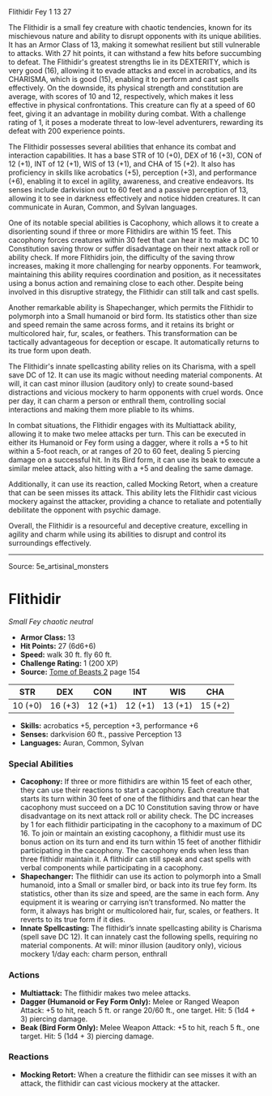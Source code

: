 <MonsterName/>Flithidir</MonsterName>
<CreatureType/>Fey</CreatureType>
<CR/>1</CR>
<AC/>13</AC>
<HP/>27</HP>
<summary>The Flithidir is a small fey creature with chaotic tendencies, known for its mischievous nature and ability to disrupt opponents with its unique abilities. It has an Armor Class of 13, making it somewhat resilient but still vulnerable to attacks. With 27 hit points, it can withstand a few hits before succumbing to defeat. The Flithidir's greatest strengths lie in its DEXTERITY, which is very good (16), allowing it to evade attacks and excel in acrobatics, and its CHARISMA, which is good (15), enabling it to perform and cast spells effectively. On the downside, its physical strength and constitution are average, with scores of 10 and 12, respectively, which makes it less effective in physical confrontations. This creature can fly at a speed of 60 feet, giving it an advantage in mobility during combat. With a challenge rating of 1, it poses a moderate threat to low-level adventurers, rewarding its defeat with 200 experience points.</summary>

<detail>

The Flithidir possesses several abilities that enhance its combat and interaction capabilities. It has a base STR of 10 (+0), DEX of 16 (+3), CON of 12 (+1), INT of 12 (+1), WIS of 13 (+1), and CHA of 15 (+2). It also has proficiency in skills like acrobatics (+5), perception (+3), and performance (+6), enabling it to excel in agility, awareness, and creative endeavors. Its senses include darkvision out to 60 feet and a passive perception of 13, allowing it to see in darkness effectively and notice hidden creatures. It can communicate in Auran, Common, and Sylvan languages.

One of its notable special abilities is Cacophony, which allows it to create a disorienting sound if three or more Flithidirs are within 15 feet. This cacophony forces creatures within 30 feet that can hear it to make a DC 10 Constitution saving throw or suffer disadvantage on their next attack roll or ability check. If more Flithidirs join, the difficulty of the saving throw increases, making it more challenging for nearby opponents. For teamwork, maintaining this ability requires coordination and position, as it necessitates using a bonus action and remaining close to each other. Despite being involved in this disruptive strategy, the Flithidir can still talk and cast spells.

Another remarkable ability is Shapechanger, which permits the Flithidir to polymorph into a Small humanoid or bird form. Its statistics other than size and speed remain the same across forms, and it retains its bright or multicolored hair, fur, scales, or feathers. This transformation can be tactically advantageous for deception or escape. It automatically returns to its true form upon death.

The Flithidir's innate spellcasting ability relies on its Charisma, with a spell save DC of 12. It can use its magic without needing material components. At will, it can cast minor illusion (auditory only) to create sound-based distractions and vicious mockery to harm opponents with cruel words. Once per day, it can charm a person or enthrall them, controlling social interactions and making them more pliable to its whims.

In combat situations, the Flithidir engages with its Multiattack ability, allowing it to make two melee attacks per turn. This can be executed in either its Humanoid or Fey form using a dagger, where it rolls a +5 to hit within a 5-foot reach, or at ranges of 20 to 60 feet, dealing 5 piercing damage on a successful hit. In its Bird form, it can use its beak to execute a similar melee attack, also hitting with a +5 and dealing the same damage. 

Additionally, it can use its reaction, called Mocking Retort, when a creature that can be seen misses its attack. This ability lets the Flithidir cast vicious mockery against the attacker, providing a chance to retaliate and potentially debilitate the opponent with psychic damage.

Overall, the Flithidir is a resourceful and deceptive creature, excelling in agility and charm while using its abilities to disrupt and control its surroundings effectively.</detail>



---

Source: 5e_artisinal_monsters

# Flithidir

*Small* *Fey* *chaotic neutral*

- **Armor Class:** 13
- **Hit Points:** 27 (6d6+6)
- **Speed:** walk 30 ft. fly 60 ft.
- **Challenge Rating:** 1 (200 XP)
- **Source:** [Tome of Beasts 2](https://koboldpress.com/kpstore/product/tome-of-beasts-2-for-5th-edition) page 154

| STR | DEX | CON | INT | WIS | CHA |
| --- | --- | --- | --- | --- | --- |
| 10 (+0) | 16 (+3) | 12 (+1) | 12 (+1) | 13 (+1) | 15 (+2) |

- **Skills:** acrobatics +5, perception +3, performance +6
- **Senses:** darkvision 60 ft., passive Perception 13
- **Languages:** Auran, Common, Sylvan

### Special Abilities

- **Cacophony:** If three or more flithidirs are within 15 feet of each other, they can use their reactions to start a cacophony. Each creature that starts its turn within 30 feet of one of the flithidirs and that can hear the cacophony must succeed on a DC 10 Constitution saving throw or have disadvantage on its next attack roll or ability check. The DC increases by 1 for each flithidir participating in the cacophony to a maximum of DC 16. To join or maintain an existing cacophony, a flithidir must use its bonus action on its turn and end its turn within 15 feet of another flithidir participating in the cacophony. The cacophony ends when less than three flithidir maintain it. A flithidir can still speak and cast spells with verbal components while participating in a cacophony.
- **Shapechanger:** The flithidir can use its action to polymorph into a Small humanoid, into a Small or smaller bird, or back into its true fey form. Its statistics, other than its size and speed, are the same in each form. Any equipment it is wearing or carrying isn’t transformed. No matter the form, it always has bright or multicolored hair, fur, scales, or feathers. It reverts to its true form if it dies.
- **Innate Spellcasting:** The flithidir’s innate spellcasting ability is Charisma (spell save DC 12). It can innately cast the following spells, requiring no material components.
At will: minor illusion (auditory only), vicious mockery
1/day each: charm person, enthrall

### Actions

- **Multiattack:** The flithidir makes two melee attacks.
- **Dagger (Humanoid or Fey Form Only):** Melee or Ranged Weapon Attack: +5 to hit, reach 5 ft. or range 20/60 ft., one target. Hit: 5 (1d4 + 3) piercing damage.
- **Beak (Bird Form Only):** Melee Weapon Attack: +5 to hit, reach 5 ft., one target. Hit: 5 (1d4 + 3) piercing damage.

### Reactions

- **Mocking Retort:** When a creature the flithidir can see misses it with an attack, the flithidir can cast vicious mockery at the attacker.




